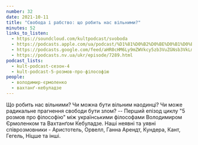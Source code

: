 ```yaml
---
number: 32
date: 2021-10-11
title: "Свобода і рабство: що робить нас вільними?"
minutes: 52
links_to_listen:
  - https://soundcloud.com/kultpodcast/svoboda
  - https://podcasts.apple.com/ua/podcast/%D1%81%D0%B2%D0%BE%D0%B1%D0%BE%D0%B4%D0%B0-%D1%96-%D1%80%D0%B0%D0%B1%D1%81%D1%82%D0%B2%D0%BE-%D1%89%D0%BE-%D1%80%D0%BE%D0%B1%D0%B8%D1%82%D1%8C-%D0%BD%D0%B0%D1%81-%D0%B2%D1%96%D0%BB%D1%8C%D0%BD%D0%B8%D0%BC%D0%B8-5-%D1%80%D0%BE%D0%B7%D0%BC%D0%BE%D0%B2-%D0%BF%D1%80%D0%BE/id1581339249?i=1000538244455
  - https://podcasts.google.com/feed/aHR0cHM6Ly9mZWVkcy5zb3VuZGNsb3VkLmNvbS91c2Vycy9zb3VuZGNsb3VkOnVzZXJzOjg5MjM3MjAyNy9zb3VuZHMucnNz/episode/dGFnOnNvdW5kY2xvdWQsMjAxMDp0cmFja3MvMTEzOTk3Mzc5OQ
  - https://podcasts.nv.ua/ukr/episode/7289.html
podcast_lists:
  - kult-podcast-сезон-4
  - kult-podcast-5-розмов-про-філософію
people:
  - володимир-єрмоленко
  - вахтанґ-кебуладзе
---
```


Що робить нас вільними? Чи можна бути вільним наодинці? Чи може радикальне
прагнення свободи бути злом? -- Перший епізод циклу "5 розмов про філософію"
між українськими філософами Володимиром Єрмоленком та Вахтанґом Кебуладзе. Наші
неявні та уявні співрозмовники - Аристотель, Орвелл, Ганна Арендт, Кундера,
Кант, Гегель, Ніцше та інші.
